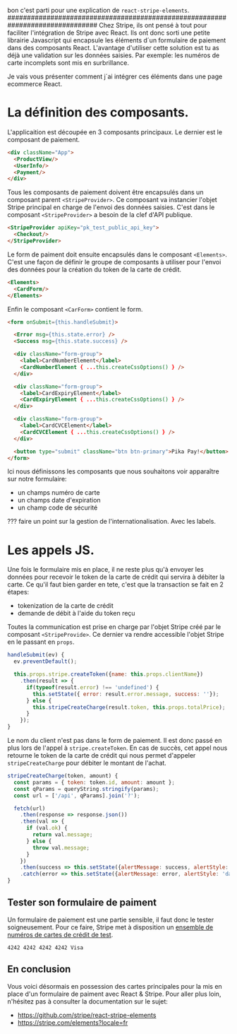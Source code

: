 

bon c'est parti pour une explication de `react-stripe-elements`.
###############################################################################
Chez Stripe, ils ont pensé à tout pour faciliter l'intégration de Stripe avec React.
Ils ont donc sorti une petite librairie Javascript qui encapsule les éléments
d´un formulaire de paiement dans des composants React.
L'avantage d'utiliser cette solution est tu as déjà une validation sur les données saisies.
Par exemple: les numéros de carte incomplets sont mis en surbrillance.

Je vais vous présenter comment j´ai intégrer ces éléments dans une page ecommerce React.

# La définition des composants.

L'applicaition est découpée en 3 composants principaux.
Le dernier est le composant de paiement.

~~~html
<div className="App">
  <ProductView/>
  <UserInfo/>
  <Payment/>
</div>
~~~

Tous les composants de paiement doivent être encapsulés dans un composant parent
`<StripeProvider>`.
Ce composant va instancier l'objet Stripe principal en charge de l'envoi des
données saisies.
C'est dans le composant `<StripeProvider>` a besoin de la clef d'API publique.

~~~html
<StripeProvider apiKey="pk_test_public_api_key">
  <Checkout/>
</StripeProvider>
~~~

Le form de paiment doit ensuite encapsulés dans le composant `<Elements>`.
C'est une façon de définir le groupe de composants à utiliser pour l'envoi
des données pour la création du token de la carte de crédit.

~~~html
<Elements>
  <CardForm/>
</Elements>
~~~

Enfin le composant `<CarForm>` contient le form.

~~~html
<form onSubmit={this.handleSubmit}>

  <Error msg={this.state.error} />
  <Success msg={this.state.success} />

  <div className="form-group">
    <label>CardNumberElement</label>
    <CardNumberElement { ...this.createCssOptions() } />
  </div>

  <div className="form-group">
    <label>CardExpiryElement</label>
    <CardExpiryElement { ...this.createCssOptions() } />
  </div>

  <div className="form-group">
    <label>CardCVCElement</label>
    <CardCVCElement { ...this.createCssOptions() } />
  </div>

  <button type="submit" className="btn btn-primary">Pika Pay!</button>
</form>
~~~

Ici nous définissons les composants que nous souhaitons voir apparaître sur notre formulaire:
 - un champs numéro de carte
 - un champs date d'expiration
 - un champ code de sécurité

??? faire un point sur la gestion de l'internationalisation. Avec les labels.


# Les appels JS.

Une fois le formulaire mis en place, il ne reste plus qu'à envoyer les données pour recevoir le token de la carte de crédit qui servira à débiter la carte.
Ce qu'il faut bien garder en tete, c'est que la transaction se fait en 2 étapes:
 - tokenization de la carte de crédit
 - demande de débit à l'aide du token reçu

Toutes la communication est prise en charge par l'objet Stripe créé par le composant `<StripeProvide>`.
Ce dernier va rendre accessible l'objet Stripe en le passant en `props`.

~~~javascript
handleSubmit(ev) {
  ev.preventDefault();

  this.props.stripe.createToken({name: this.props.clientName})
    .then(result => {
      if(typeof(result.error) !== 'undefined') {
        this.setState({ error: result.error.message, success: ''});
      } else {
        this.stripeCreateCharge(result.token, this.props.totalPrice);
      }
    });
}
~~~

Le nom du client n'est pas dans le form de paiement.
Il est donc passé en plus lors de l'appel à `stripe.createToken`.
En cas de succès, cet appel nous retourne le token de la carte de crédit qui nous permet d'appeler `stripeCreateCharge` pour débiter le montant de l'achat.

~~~javascript
stripeCreateCharge(token, amount) {
  const params = { token: token.id, amount: amount };
  const qParams = queryString.stringify(params);
  const url = ['/api', qParams].join('?');

  fetch(url)
    .then(response => response.json())
    .then(val => {
      if (val.ok) {
        return val.message;
      } else {
        throw val.message;
      }
    })
    .then(success => this.setState({alertMessage: success, alertStyle: 'success'}))
    .catch(error => this.setState({alertMessage: error, alertStyle: 'danger'}));
}
~~~

## Tester son formulaire de paiment

Un formulaire de paiement est une partie sensible, il faut donc le tester soigneusement.
Pour ce faire, Stripe met à disposition un [ensemble de numéros de cartes de crédit de test](https://stripe.com/docs/testing#cards).

~~~
4242 4242 4242 4242 Visa
~~~

## En conclusion

Vous voici désormais en possession des cartes principales pour la mis en place d'un formulaire de paiment avec React & Stripe.
Pour aller plus loin, n'hésitez pas à consulter la documentation sur le sujet:
 - https://github.com/stripe/react-stripe-elements
 - https://stripe.com/elements?locale=fr

